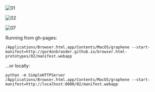 ![01](http://i.giphy.com/3oEduEFoLA20OQL0He.gif)

![02](http://i.giphy.com/l41lWRKnfFquUMG0o.gif)

![07](http://i.giphy.com/3oEduEECLRZU3GPCCc.gif)

Running from gh-pages:

    /Applications/Browser.html.app/Contents/MacOS/graphene --start-manifest=http://gordonbrander.github.io/browser.html-prototypes/02/manifest.webapp

...or locally:

    python -m SimpleHTTPServer
    /Applications/Browser.html.app/Contents/MacOS/graphene --start-manifest=http://localhost:8000/02/manifest.webapp
